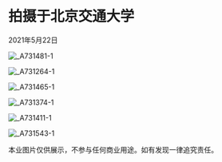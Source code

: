 # 拍摄于北京交通大学

2021年5月22日

![_A731481-1](qhx.assets/_A731481-1-1621872549461.jpg)

![_A731264-1](qhx.assets/_A731264-1.jpg)

![_A731465-1](qhx.assets/_A731465-1.jpg)

![_A731374-1](qhx.assets/_A731374-1.jpg)

![_A731411-1](qhx.assets/_A731411-1-1621872549460.jpg)

![_A731543-1](qhx.assets/_A731543-1.jpg)

本业图片仅供展示，不参与任何商业用途。如有发现一律追究责任。